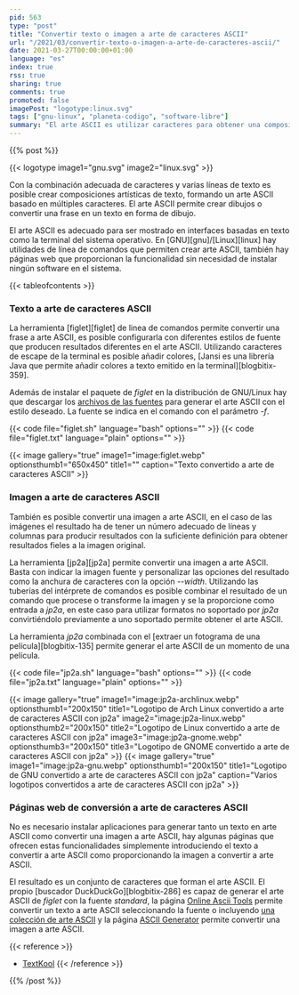 ```yaml
---
pid: 563
type: "post"
title: "Convertir texto o imagen a arte de caracteres ASCII"
url: "/2021/03/convertir-texto-o-imagen-a-arte-de-caracteres-ascii/"
date: 2021-03-27T00:00:00+01:00
language: "es"
index: true
rss: true
sharing: true
comments: true
promoted: false
imagePost: "logotype:linux.svg"
tags: ["gnu-linux", "planeta-codigo", "software-libre"]
summary: "El arte ASCII es utilizar caracteres para obtener una composición que simula una imagen o dibujo. Es posible convertir texto a arte de caracteres ASCII o una imagen en formato _svg_, _jpeg_ o _png_ a texto. En GNU/Linux hay herramientas de línea de comandos que permiten crear arte ASCII tanto para texto como para imágenes. En internet también hay disponibles páginas que ofrecen el servicio de generar arte ASCII sin necesidad de instalar ningún software en la propia computadora."
---
```


{{% post %}}

{{< logotype image1="gnu.svg" image2="linux.svg" >}}

Con la combinación adecuada de caracteres y varias líneas de texto es posible crear composiciones artísticas de texto, formando un arte ASCII basado en múltiples caracteres. El arte ASCII permite crear dibujos o convertir una frase en un texto en forma de dibujo.

El arte ASCII es adecuado para ser mostrado en interfaces basadas en texto como la terminal del sistema operativo. En [GNU][gnu]/[Linux][linux] hay utilidades de línea de comandos que permiten crear arte ASCII, también hay páginas web que proporcionan la funcionalidad sin necesidad de instalar ningún software en el sistema.

{{< tableofcontents >}}

### Texto a arte de caracteres ASCII

La herramienta [figlet][figlet] de linea de comandos permite convertir una frase a arte ASCII, es posible configurarla con diferentes estilos de fuente que producen resultados diferentes en el arte ASCII. Utilizando caracteres de escape de la terminal es posible añadir colores, [Jansi es una librería Java que permite añadir colores a texto emitido en la terminal][blogbitix-359].

Además de instalar el paquete de _figlet_ en la distribución de GNU/Linux hay que descargar los [archivos de las fuentes](http://www.figlet.org/fontdb.cgi) para generar el arte ASCII con el estilo deseado. La fuente se indica en el comando con el parámetro _-f_.

{{< code file="figlet.sh" language="bash" options="" >}}
{{< code file="figlet.txt" language="plain" options="" >}}

{{< image
    gallery="true"
    image1="image:figlet.webp" optionsthumb1="650x450" title1=""
    caption="Texto convertido a arte de caracteres ASCII" >}}

### Imagen a arte de caracteres ASCII

También es posible convertir una imagen a arte ASCII, en el caso de las imágenes el resultado ha de tener un número adecuado de líneas y columnas para producir resultados con la suficiente definición para obtener resultados fieles a la imagen original.

La herramienta [jp2a][jp2a] permite convertir una imagen a arte ASCII. Basta con indicar la imagen fuente y personalizar las opciones del resultado como la anchura de caracteres con la opción _--width_. Utilizando las tuberías del intérprete de comandos es posible combinar el resultado de un comando que procese o transforme la imagen y se la proporcione como entrada a _jp2a_, en este caso para utilizar formatos no soportado por _jp2a_ convirtiéndolo previamente a uno soportado permite obtener el arte ASCII.

La herramienta _jp2a_ combinada con el [extraer un fotograma de una película][blogbitix-135] permite generar el arte ASCII de un momento de una película.

{{< code file="jp2a.sh" language="bash" options="" >}}
{{< code file="jp2a.txt" language="plain" options="" >}}

{{< image
    gallery="true"
    image1="image:jp2a-archlinux.webp" optionsthumb1="200x150" title1="Logotipo de Arch Linux convertido a arte de caracteres ASCII con jp2a"
    image2="image:jp2a-linux.webp" optionsthumb2="200x150" title2="Logotipo de Linux convertido a arte de caracteres ASCII con jp2a"
    image3="image:jp2a-gnome.webp" optionsthumb3="200x150" title3="Logotipo de GNOME convertido a arte de caracteres ASCII con jp2a" >}}
{{< image
    gallery="true"
    image1="image:jp2a-gnu.webp" optionsthumb1="200x150" title1="Logotipo de GNU convertido a arte de caracteres ASCII con jp2a"
    caption="Varios logotipos convertidos a arte de caracteres ASCII con jp2a" >}}

### Páginas web de conversión a arte de caracteres ASCII

No es necesario instalar aplicaciones para generar tanto un texto en arte ASCII como convertir una imagen a arte ASCII, hay algunas páginas que ofrecen estas funcionalidades simplemente introduciendo el texto a convertir a arte ASCII como proporcionando la imagen a convertir a arte ASCII.

El resultado es un conjunto de caracteres que forman el arte ASCII. El propio [buscador DuckDuckGo][blogbitix-286] es capaz de generar el arte ASCII de _figlet_ con la fuente _standard_, la página [Online Ascii Tools](https://onlineasciitools.com/convert-text-to-ascii-art) permite convertir un texto a arte ASCII seleccionando la fuente o incluyendo [una colección de arte ASCII](https://textfancy.com/ascii-art/) y la página [ASCII Generator](https://ascii-generator.site/) permite convertir una imagen a arte ASCII.

{{< reference >}}
* [TextKool](https://textkool.com/en/ascii-art-generator?hl=default&vl=default&font=Red%20Phoenix&text=Your%20text%20here%20)
{{< /reference >}}

{{% /post %}}
